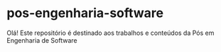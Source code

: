 # pos-engenharia-software
Olá! Este repositório é destinado aos trabalhos e conteúdos da Pós em Engenharia de Software
